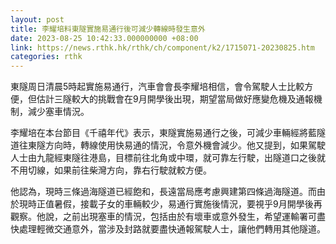 ```yaml
---
layout: post
title: 李耀培料東隧實施易通行後可減少轉線時發生意外
date: 2023-08-25 10:42:33.000000000 +08:00
link: https://news.rthk.hk/rthk/ch/component/k2/1715071-20230825.htm
categories: rthk
---
```


東隧周日清晨5時起實施易通行，汽車會會長李耀培相信，會令駕駛人士比較方便，但估計三隧較大的挑戰會在9月開學後出現，期望當局做好應變危機及通報機制，減少塞車情況。

李耀培在本台節目《千禧年代》表示，東隧實施易通行之後，可減少車輛經將藍隧道往東隧方向時，轉線使用快易通的情況，令意外機會減少。他又提到，如果駕駛人士由九龍經東隧往港島，目標前往北角或中環，就可靠左行駛，出隧道口之後就不用切線，如果前往柴灣方向，靠右行駛就較方便。 

他認為，現時三條過海隧道已經飽和，長遠當局應考慮興建第四條過海隧道。而由於現時正值暑假，接載子女的車輛較少，易通行實施後情況，要視乎9月開學後再觀察。他說，之前出現塞車的情況，包括由於有壞車或意外發生，希望運輸署可盡快處理輕微交通意外，當涉及封路就要盡快通報駕駛人士，讓他們轉用其他隧道。
